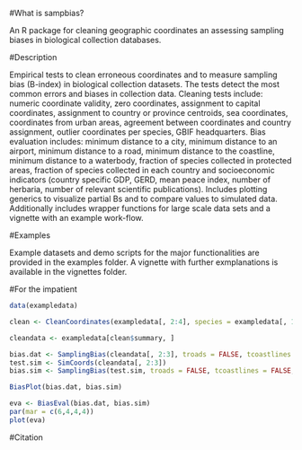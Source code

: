#What is sampbias?

An R package for cleaning geographic coordinates an assessing sampling biases in biological collection databases.

#Description

Empirical tests to clean erroneous coordinates and to measure sampling bias (B-index) in biological collection datasets. The tests detect the most common errors and biases in collection data. Cleaning tests include: numeric coordinate validity, zero coordinates, assignment to capital coordinates, assignment to country or province centroids, sea coordinates, coordinates from urban areas, agreement between coordinates and country assignment, outlier coordinates per species, GBIF headquarters. Bias evaluation includes: minimum distance to a city, minimum distance to an airport, minimum distance to a road, minimum distance to the coastline, minimum distance to a waterbody, fraction of species collected in protected areas, fraction of species collected in each country and socioeconomic indicators (country specific GDP, GERD, mean peace index, number of herbaria, number of relevant scientific publications). Includes plotting generics to visualize partial Bs and to compare values to simulated data. Additionally includes wrapper functions for large scale data sets and a vignette with an example work-flow.

#Examples

Example datasets and demo scripts for the major functionalities are provided in the examples folder. A vignette with further exmplanations is available in the vignettes folder.

#For the impatient

```R
data(exampledata)

clean <- CleanCoordinates(exampledata[, 2:4], species = exampledata[, 1], verbose = FALSE)

cleandata <- exampledata[clean$summary, ]

bias.dat <- SamplingBias(cleandata[, 2:3], troads = FALSE, tcoastlines = FALSE, verbose = FALSE)
test.sim <- SimCoords(cleandata[, 2:3])
bias.sim <- SamplingBias(test.sim, troads = FALSE, tcoastlines = FALSE, verbose = FALSE)

BiasPlot(bias.dat, bias.sim)

eva <- BiasEval(bias.dat, bias.sim)
par(mar = c(6,4,4,4))
plot(eva)
```

#Citation
